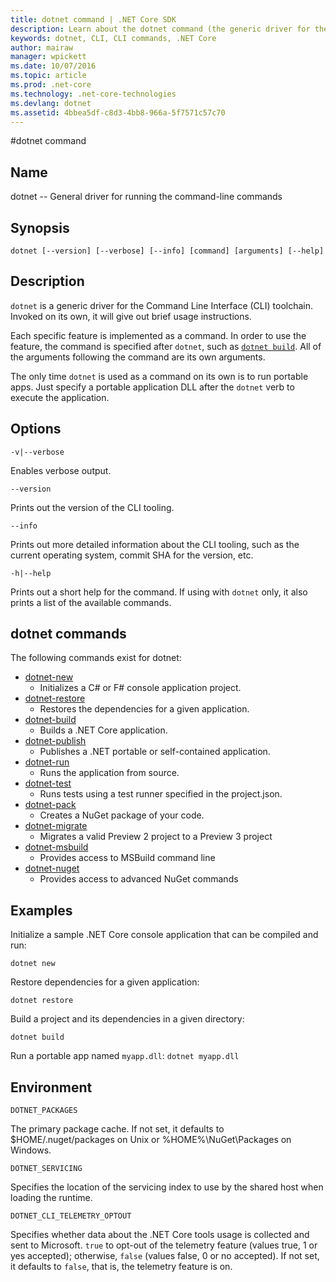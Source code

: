 ```yaml
---
title: dotnet command | .NET Core SDK
description: Learn about the dotnet command (the generic driver for the .NET Core CLI tools) and its usage.  
keywords: dotnet, CLI, CLI commands, .NET Core
author: mairaw
manager: wpickett
ms.date: 10/07/2016
ms.topic: article
ms.prod: .net-core
ms.technology: .net-core-technologies
ms.devlang: dotnet
ms.assetid: 4bbea5df-c8d3-4bb8-966a-5f7571c57c70
---
```


#dotnet command

## Name

dotnet -- General driver for running the command-line commands

## Synopsis

`dotnet [--version] [--verbose] [--info] [command] [arguments] [--help]`

## Description
`dotnet` is a generic driver for the Command Line Interface (CLI) toolchain. Invoked on its own, it will give out brief usage instructions. 

Each specific feature is implemented as a command. In order to use the feature, the command is specified after `dotnet`, such as [`dotnet build`](dotnet-build.md). All of the arguments following the command are its own arguments. 

The only time `dotnet` is used as a command on its own is to run portable apps. Just specify a portable application DLL after the `dotnet` verb to execute the application.    

## Options

`-v|--verbose`

Enables verbose output.

`--version`

Prints out the version of the CLI tooling.

`--info`

Prints out more detailed information about the CLI tooling, such as the current operating system, commit SHA for the version, etc. 

`-h|--help`

Prints out a short help for the command. If using with `dotnet` only, it also prints a list of the available commands.  

## dotnet commands

The following commands exist for dotnet:

* [dotnet-new](dotnet-new.md)
   * Initializes a C# or F# console application project.
* [dotnet-restore](dotnet-restore.md)
  * Restores the dependencies for a given application. 
* [dotnet-build](dotnet-build.md)
  * Builds a .NET Core application.
* [dotnet-publish](dotnet-publish.md)
   * Publishes a .NET portable or self-contained application.
* [dotnet-run](dotnet-run.md)
   * Runs the application from source.
* [dotnet-test](dotnet-test.md)
   * Runs tests using a test runner specified in the project.json.
* [dotnet-pack](dotnet-pack.md)
   * Creates a NuGet package of your code.
* [dotnet-migrate](dotnet-migrate.md)
   * Migrates a valid Preview 2 project to a Preview 3 project
* [dotnet-msbuild](dotnet-msbuild.md)
   * Provides access to MSBuild command line
* [dotnet-nuget]()
   * Provides access to advanced NuGet commands

## Examples

Initialize a sample .NET Core console application that can be compiled and run:

`dotnet new`

Restore dependencies for a given application:

`dotnet restore`

Build a project and its dependencies in a given directory: 

`dotnet build`

Run a portable app named `myapp.dll`:
`dotnet myapp.dll`

## Environment 

`DOTNET_PACKAGES`

The primary package cache. If not set, it defaults to $HOME/.nuget/packages on Unix or %HOME%\NuGet\Packages on Windows.

`DOTNET_SERVICING`

Specifies the location of the servicing index to use by the shared host when loading the runtime.

`DOTNET_CLI_TELEMETRY_OPTOUT`

Specifies whether data about the .NET Core tools usage is collected and sent to Microsoft. `true` to opt-out of the telemetry feature (values true, 1 or yes accepted); otherwise, `false` (values false, 0 or no accepted). If not set, it defaults to `false`, that is, the telemetry feature is on.


